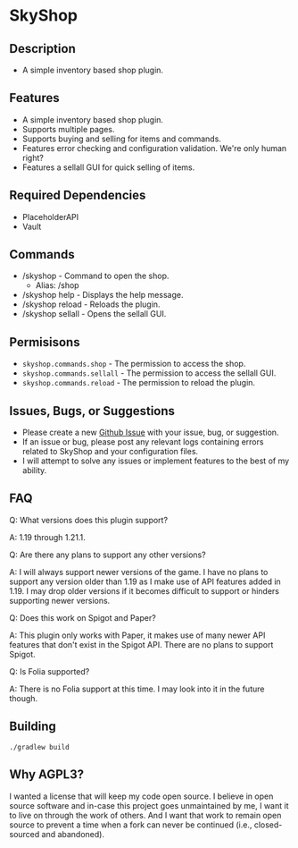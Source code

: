 # SkyShop
## Description
* A simple inventory based shop plugin.
## Features
* A simple inventory based shop plugin.
* Supports multiple pages.
* Supports buying and selling for items and commands.
* Features error checking and configuration validation. We're only human right?
* Features a sellall GUI for quick selling of items.
## Required Dependencies
* PlaceholderAPI
* Vault
## Commands
- /skyshop - Command to open the shop.
  - Alias: /shop
- /skyshop help - Displays the help message.
- /skyshop reload - Reloads the plugin.
- /skyshop sellall - Opens the sellall GUI.
## Permisisons
- `skyshop.commands.shop` - The permission to access the shop.
- `skyshop.commands.sellall` - The permission to access the sellall GUI.
- `skyshop.commands.reload` - The permission to reload the plugin.
## Issues, Bugs, or Suggestions
* Please create a new [Github Issue](https://github.com/lukesky19/SkyShop/issues) with your issue, bug, or suggestion.
* If an issue or bug, please post any relevant logs containing errors related to SkyShop and your configuration files.
* I will attempt to solve any issues or implement features to the best of my ability.
## FAQ
Q: What versions does this plugin support?

A: 1.19 through 1.21.1.

Q: Are there any plans to support any other versions?

A: I will always support newer versions of the game. I have no plans to support any version older than 1.19 as I make use of API features added in 1.19. I may drop older versions if it becomes difficult to support or hinders supporting newer versions.

Q: Does this work on Spigot and Paper?

A: This plugin only works with Paper, it makes use of many newer API features that don't exist in the Spigot API. There are no plans to support Spigot.

Q: Is Folia supported?

A: There is no Folia support at this time. I may look into it in the future though.

## Building
```./gradlew build```

## Why AGPL3?
I wanted a license that will keep my code open source. I believe in open source software and in-case this project goes unmaintained by me, I want it to live on through the work of others. And I want that work to remain open source to prevent a time when a fork can never be continued (i.e., closed-sourced and abandoned).
